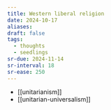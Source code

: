 ```yaml
---
title: Western liberal religion
date: 2024-10-17
aliases: 
draft: false
tags:
  - thoughts
  - seedlings
sr-due: 2024-11-14
sr-interval: 18
sr-ease: 250
---
```

- [[unitarianism]]
- [[unitarian-universalism]]